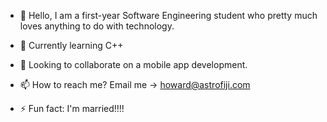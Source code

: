 - 👋 Hello, I am a first-year Software Engineering student who pretty much loves anything to do with technology.

- 🌱 Currently learning C++
- 💞️ Looking to collaborate on a mobile app development.
- 📫 How to reach me? Email me -> howard@astrofiji.com
- ⚡ Fun fact: I'm married!!!!

<!---
AstroFiji/AstroFiji is a ✨ special ✨ repository because its `README.md` (this file) appears on your GitHub profile.
You can click the Preview link to take a look at your changes.
--->
